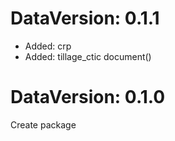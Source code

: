 DataVersion: 0.1.1
=======================
* Added: crp
* Added: tillage_ctic
document()

DataVersion: 0.1.0
=======================
Create package

